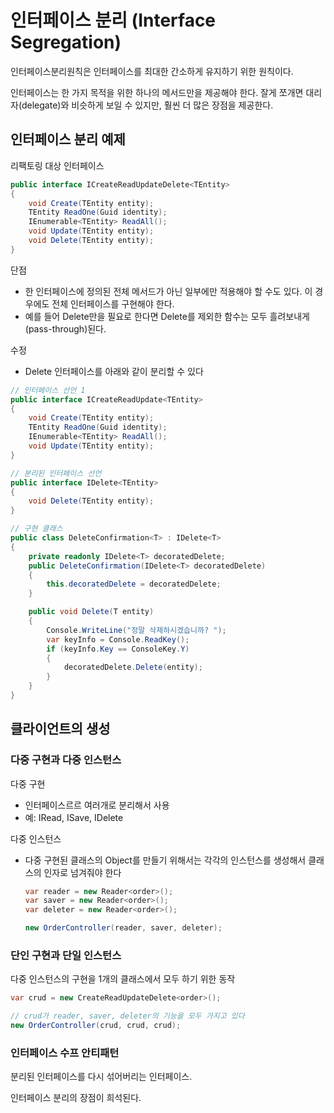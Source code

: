 # 인터페이스 분리 (Interface Segregation)

인터페이스분리원칙은 인터페이스를 최대한 간소하게 유지하기 위한 원칙이다. 

인터페이스는 한 가지 목적을 위한 하나의 메서드만을 제공해야 한다. 잘게 쪼개면 대리자(delegate)와 비슷하게 보일 수 있지만, 훨씬 더 많은 장점을 제공한다. 


## 인터페이스 분리 예제
리팩토링 대상 인터페이스
```c# 
public interface ICreateReadUpdateDelete<TEntity>
{
    void Create(TEntity entity);
    TEntity ReadOne(Guid identity);
    IEnumerable<TEntity> ReadAll();
    void Update(TEntity entity);
    void Delete(TEntity entity);
}
```

단점
- 한 인터페이스에 정의된 전체 메서드가 아닌 일부에만 적용해야 할 수도 있다. 이 경우에도 전체 인터페이스를 구현해야 한다. 
- 예를 들어 Delete만을 필요로 한다면 Delete를 제외한 함수는 모두 흘려보내게(pass-through)된다.

수정
- Delete 인터페이스를 아래와 같이 분리할 수 있다
```c#
// 인터페이스 선언 1
public interface ICreateReadUpdate<TEntity>
{
    void Create(TEntity entity);
    TEntity ReadOne(Guid identity);
    IEnumerable<TEntity> ReadAll();
    void Update(TEntity entity);
}

// 분리된 인터페이스 선언
public interface IDelete<TEntity>
{
    void Delete(TEntity entity);
}

// 구현 클래스
public class DeleteConfirmation<T> : IDelete<T>
{
    private readonly IDelete<T> decoratedDelete;
    public DeleteConfirmation(IDelete<T> decoratedDelete)
    {
        this.decoratedDelete = decoratedDelete;
    }

    public void Delete(T entity)
    {
        Console.WriteLine("정말 삭제하시겠습니까? ");
        var keyInfo = Console.ReadKey();
        if (keyInfo.Key == ConsoleKey.Y)
        {
            decoratedDelete.Delete(entity);
        }
    }
}
```

## 클라이언트의 생성

### 다중 구현과 다중 인스턴스
다중 구현
- 인터페이스르르 여러개로 분리해서 사용
- 예: IRead, ISave, IDelete

다중 인스턴스
- 다중 구현된 클래스의 Object를 만들기 위해서는 각각의 인스턴스를 생성해서 클래스의 인자로 넘겨줘야 한다
    ```c#
    var reader = new Reader<order>();
    var saver = new Reader<order>();
    var deleter = new Reader<order>();

    new OrderController(reader, saver, deleter);
    ```

### 단인 구현과 단일 인스턴스
다중 인스턴스의 구현을 1개의 클래스에서 모두 하기 위한 동작
```c#
var crud = new CreateReadUpdateDelete<order>();

// crud가 reader, saver, deleter의 기능을 모두 가지고 있다
new OrderController(crud, crud, crud);
```

### 인터페이스 수프 안티패턴
분리된 인터페이스를 다시 섞어버리는 인터페이스. 

인터페이스 분리의 장점이 희석된다.

